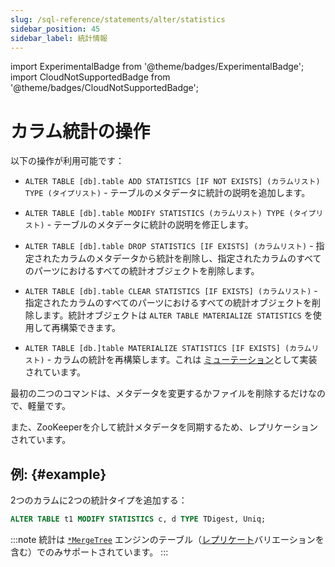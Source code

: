 ```yaml
---
slug: /sql-reference/statements/alter/statistics
sidebar_position: 45
sidebar_label: 統計情報
---
```

import ExperimentalBadge from '@theme/badges/ExperimentalBadge';
import CloudNotSupportedBadge from '@theme/badges/CloudNotSupportedBadge';

# カラム統計の操作

<ExperimentalBadge/>
<CloudNotSupportedBadge/>

以下の操作が利用可能です：

-   `ALTER TABLE [db].table ADD STATISTICS [IF NOT EXISTS] (カラムリスト) TYPE (タイプリスト)` - テーブルのメタデータに統計の説明を追加します。

-   `ALTER TABLE [db].table MODIFY STATISTICS (カラムリスト) TYPE (タイプリスト)` - テーブルのメタデータに統計の説明を修正します。

-   `ALTER TABLE [db].table DROP STATISTICS [IF EXISTS] (カラムリスト)` - 指定されたカラムのメタデータから統計を削除し、指定されたカラムのすべてのパーツにおけるすべての統計オブジェクトを削除します。

-   `ALTER TABLE [db].table CLEAR STATISTICS [IF EXISTS] (カラムリスト)` - 指定されたカラムのすべてのパーツにおけるすべての統計オブジェクトを削除します。統計オブジェクトは `ALTER TABLE MATERIALIZE STATISTICS` を使用して再構築できます。

-   `ALTER TABLE [db.]table MATERIALIZE STATISTICS [IF EXISTS] (カラムリスト)` - カラムの統計を再構築します。これは [ミューテーション](../../../sql-reference/statements/alter/index.md#mutations)として実装されています。

最初の二つのコマンドは、メタデータを変更するかファイルを削除するだけなので、軽量です。

また、ZooKeeperを介して統計メタデータを同期するため、レプリケーションされています。

## 例: {#example}

2つのカラムに2つの統計タイプを追加する：

```sql
ALTER TABLE t1 MODIFY STATISTICS c, d TYPE TDigest, Uniq;
```

:::note
統計は [`*MergeTree`](../../../engines/table-engines/mergetree-family/mergetree.md) エンジンのテーブル（[レプリケート](../../../engines/table-engines/mergetree-family/replication.md)バリエーションを含む）でのみサポートされています。
:::
